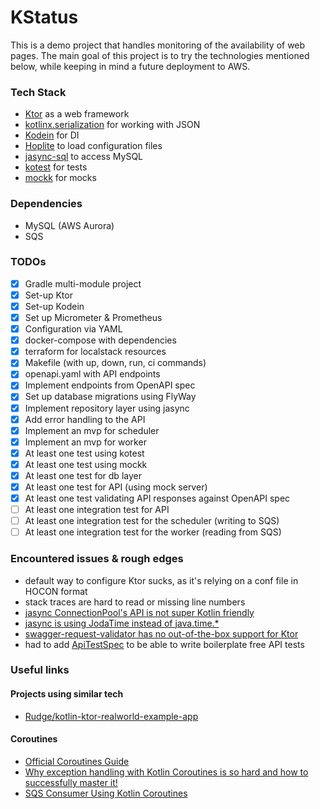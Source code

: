 # KStatus

This is a demo project that handles monitoring of the availability of web pages.
The main goal of this project is to try the technologies mentioned below, 
while keeping in mind a future deployment to AWS.

### Tech Stack

* [Ktor](https://github.com/ktorio/ktor) as a web framework
* [kotlinx.serialization](https://github.com/Kotlin/kotlinx.serialization) for working with JSON
* [Kodein](https://github.com/Kodein-Framework/Kodein-DI) for DI
* [Hoplite](https://github.com/sksamuel/hoplite) to load configuration files
* [jasync-sql](https://github.com/jasync-sql/jasync-sql) to access MySQL
* [kotest](https://github.com/kotest/kotest) for tests
* [mockk](https://github.com/mockk/mockk) for mocks

### Dependencies

* MySQL (AWS Aurora)
* SQS

### TODOs

- [x] Gradle multi-module project
- [x] Set-up Ktor
- [x] Set-up Kodein
- [x] Set up Micrometer & Prometheus
- [x] Configuration via YAML
- [x] docker-compose with dependencies
- [x] terraform for localstack resources
- [x] Makefile (with up, down, run, ci commands)
- [x] openapi.yaml with API endpoints
- [x] Implement endpoints from OpenAPI spec
- [x] Set up database migrations using FlyWay
- [x] Implement repository layer using jasync
- [x] Add error handling to the API
- [x] Implement an mvp for scheduler
- [x] Implement an mvp for worker
- [x] At least one test using kotest
- [x] At least one test using mockk
- [x] At least one test for db layer
- [x] At least one test for API (using mock server)
- [x] At least one test validating API responses against OpenAPI spec
- [ ] At least one integration test for API
- [ ] At least one integration test for the scheduler (writing to SQS)
- [ ] At least one integration test for the worker (reading from SQS)

### Encountered issues & rough edges

- default way to configure Ktor sucks, as it's relying on a conf file in HOCON format
- stack traces are hard to read or missing line numbers
- [jasync ConnectionPool's API is not super Kotlin friendly](https://github.com/jasync-sql/jasync-sql/issues/184)
- [jasync is using JodaTime instead of java.time.*](https://github.com/jasync-sql/jasync-sql/issues/131)
- [swagger-request-validator has no out-of-the-box support for Ktor](https://bitbucket.org/atlassian/swagger-request-validator/issues/297/ktor-support)
- had to add [ApiTestSpec](https://github.com/ilya40umov/kstatus/blob/master/api/src/test/kotlin/me/ilya40umov/kstatus/api/ApiTestSpec.kt) to be able to write boilerplate free API tests

### Useful links

#### Projects using similar tech

- [Rudge/kotlin-ktor-realworld-example-app](https://github.com/Rudge/kotlin-ktor-realworld-example-app)

#### Coroutines

- [Official Coroutines Guide](https://kotlinlang.org/docs/reference/coroutines/coroutines-guide.html)
- [Why exception handling with Kotlin Coroutines is so hard and how to successfully master it!](https://www.lukaslechner.com/why-exception-handling-with-kotlin-coroutines-is-so-hard-and-how-to-successfully-master-it/)
- [SQS Consumer Using Kotlin Coroutines](https://jivimberg.io/blog/2019/02/23/sqs-consumer-using-kotlin-coroutines/)